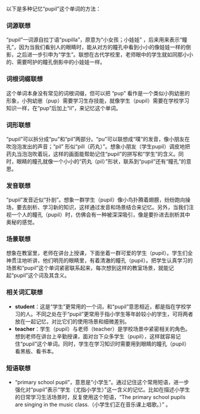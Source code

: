 以下是多种记忆“pupil”这个单词的方法：

### 词源联想
“pupil”一词源自拉丁语“pupilla”，原意为“小女孩；小娃娃” ，后来用来表示“瞳孔”，因为当我们看别人的眼睛时，能从对方的瞳孔中看到小小的像娃娃一样的倒影，之后进一步引申为“学生”。联想在古代学校里，老师眼中的学生就如同那小小的、需要呵护的瞳孔倒影中的小娃娃一样。

### 词根词缀联想
这个单词本身没有常见的词根词缀，但可以把 “pup” 看作是一个类似小狗幼崽的形象，小狗幼崽（pup）需要学习生存技能，就像学生（pupil）需要在学校学习知识一样，在“pup”后加上“il”，来记忆这个单词。

### 词形联想
“pupil”可以拆分成“pu”和“pil”两部分。“pu”可以联想成“噗”的发音，像小朋友在吹泡泡发出的声音；“pil” 形似“pill（药丸）”。想象小朋友（学生pupil）调皮地把药丸当泡泡吹着玩，这样的画面能帮助记住“pupil”的拼写和“学生”的含义。同时，眼睛的瞳孔就像一个小小的“药丸（pil）”形状，联系到“pupil”还有“瞳孔”的意思。

### 发音联想
“pupil”发音近似“扑剖”。想象一群学生（pupil）像小鸟扑腾着翅膀，纷纷跑向操场，要去剖析、学习新的知识，这样通过发音和场景结合来记忆。另外，当我们注视一个人的瞳孔（pupil）时，仿佛会有一种被深深吸引，像是要扑进去剖析其中奥秘的感觉。

### 场景联想
想象在教室里，老师在讲台上授课，下面坐着一群可爱的学生（pupil）。学生们全神贯注地听讲，他们明亮的眼睛里，有着清澈的瞳孔（pupil）。把学生认真学习的场景和“pupil”这个单词紧密联系起来，每次想到这样的教室场景，就能记起“pupil”这个词及其含义。

### 相关词汇联想
- **student**：这是“学生”更常用的一个词，和“pupil”意思相近，都是指在学校学习的人。不同之处在于“pupil”更常用于指小学生等年龄较小的学生，可将两者放在一起记忆，对比它们的使用场景和细微差别。
 - **teacher**：学生（pupil）与老师（teacher）是学校场景中紧密相关的角色。想到老师在讲台上辛勤授课，面对台下众多学生（pupil），这样就容易记住“pupil”这个单词。同时，学生在学习知识时需要用到眼睛的瞳孔（pupil）看黑板、看书本。

### 短语联想
 - “primary school pupil”，意思是“小学生”。通过记住这个常用短语，进一步强化对“pupil”表示“学生（尤指小学生）”这一含义的记忆。比如在描述小学生的日常学习生活场景时，反复使用这个短语，“The primary school pupils are singing in the music class.（小学生们正在音乐课上唱歌。）” 。 